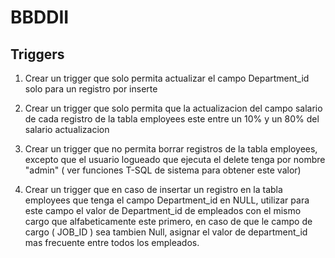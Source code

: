 # BBDDII

## Triggers 

1. Crear un trigger que solo permita actualizar el campo Department_id solo para un registro por inserte

2. Crear un trigger que solo permita que la actualizacion del campo salario de cada registro de la tabla employees este entre un 10% y un 80% del salario actualizacion

3. Crear un trigger que no permita borrar registros de la tabla employees, excepto que el usuario logueado que ejecuta el delete tenga por nombre "admin" ( ver funciones T-SQL de sistema para obtener este valor)

4. Crear un trigger que en caso de insertar un registro en la tabla employees que tenga el campo Department_id en NULL, utilizar para este campo el valor de Department_id de empleados con el mismo cargo que alfabeticamente este primero, en caso de que le campo de cargo ( JOB_ID ) sea tambien Null, asignar el valor de department_id mas frecuente entre todos los empleados.  

